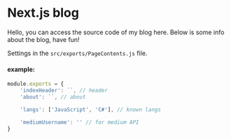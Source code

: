 # Next.js blog

Hello, you can access the source code of my blog here. Below is some info about the blog, have fun!

Settings in the `src/exports/PageContents.js` file.

#### example:
```js
module.exports = {
    'indexHeader': ``, // header
    'about': ``, // about 

    'langs': ['JavaScript', 'C#'], // known langs

    'mediumUsername': '' // for medium API
}
```
